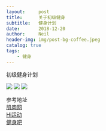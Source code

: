 ```yaml
---
layout:     post
title:      关于初级健身
subtitle:   健身计划
date:       2018-12-20
author:     Neil
header-img: img/post-bg-coffee.jpeg
catalog: true
tags:
    - 健身
---
```


初级健身计划

![](https://ws2.sinaimg.cn/large/006tNbRwly1fydlyi3ohjj31ie0iy0vp.jpg)
![](https://ws4.sinaimg.cn/large/006tNbRwly1fydlz7h8slj31ia0ggmzk.jpg)
![](https://ws4.sinaimg.cn/large/006tNbRwly1fydlzja0wmj31ic0gm76v.jpg)

参考地址  
[肌肉网](https://www.jirou.com/jihua/)  
[Hi运动](https://www.hiyd.com/zengji/977_1.html)    
[健身吧](https://www.jianshen8.com/plan.html)  
